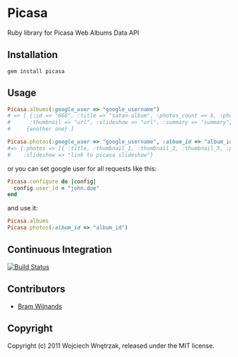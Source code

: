 # Picasa

Ruby library for Picasa Web Albums Data API

## Installation

```
gem install picasa
```

## Usage

``` ruby
Picasa.albums(:google_user => "google_username")
# => [ {:id => "666", :title => "satan-album", :photos_count => 6, :photo => "url",
#      :thumbnail => "url", :slideshow => "url", :summary => "summary"},
#     {another one} ]

Picasa.photos(:google_user => "google_username", :album_id => "album_id")
#=> {:photos => [{ :title, :thumbnail_1, :thumbnail_2, :thumbnail_3, :photo },{}],
#    :slideshow => "link to picasa slideshow"}
```

or you can set google user for all requests like this:

``` ruby
Picasa.configure do |config|
  config.user_id = "john.doe"
end
```

and use it:

``` ruby
Picasa.albums
Picasa.photos(:album_id => "album_id")
```

## Continuous Integration
[![Build Status](https://secure.travis-ci.org/morgoth/picasa.png)](http://travis-ci.org/morgoth/picasa)

## Contributors

* [Bram Wijnands](https://github.com/BRamBoo)

## Copyright

Copyright (c) 2011 Wojciech Wnętrzak, released under the MIT license.
